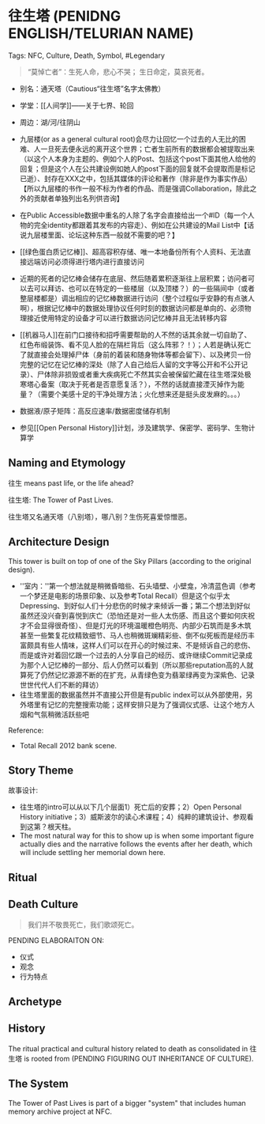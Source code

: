 # 往生塔 (PENIDNG ENGLISH/TELURIAN NAME)

Tags: NFC, Culture, Death, Symbol, #Legendary

> “莫悼亡者”：生死人命，悲心不哭； 生日命定，莫哀死者。

* 别名：通天塔（Cautious“往生塔”名字太佛教）
* 学堂：[[人间学]]——关于七界、轮回
* 周边：湖/河/往阴山

* 九层楼(or as a general cultural root)会尽力让回忆一个过去的人无比的困难、人一旦死去便永远的离开这个世界；亡者生前所有的数据都会被提取出来（以这个人本身为主题的、例如个人的Post、包括这个post下面其他人给他的回复；但是这个人在公共建设例如她人的post下面的回复就不会提取而是标记已逝）、封存在XXX之中，包括其媒体的评论和著作（除非是作为事实作品）【所以九层楼的书作一般不标为作者的作品、而是强调Collaboration，除此之外的贡献者单独列出名列供咨询】
* 在Public Accessible数据中重名的人除了名字会直接给出一个#ID（每一个人物的完全identity都跟着其发布的内容走）、例如在公共建设的Mail List中【话说九层楼里面、论坛这种东西一般就不需要的吧？】
* [[绿色蛋白质记忆棒]]、超高容积存储、唯一本地备份所有个人资料、无法直接远端访问必须得进行塔内进行直接访问
* 近期的死者的记忆棒会储存在底层、然后随着累积逐渐往上层积累；访问者可以去可以拜访、也可以在特定的一些楼层（以及顶楼？）的一些隔间中（或者整层楼都是）调出相应的记忆棒数据进行访问（整个过程似乎安静的有点骇人啊），根据记忆棒中的数据处理协议任何时刻的数据访问都是单向的、必须物理接近使用特定的设备才可以进行数据访问记忆棒并且无法转移内容
* [[机器马人]]在前门口接待和招呼需要帮助的人不然的话其余就一切自助了、红色布缎装饰、看不见人脸的在隔栏背后（这么阵邪？！）；人若是确认死亡了就直接会处理掉尸体（身前的着装和随身物体等都会留下）、以及拷贝一份完整的记忆在记忆棒的深处（除了人自己给后人留的文字等公开和不公开记录）、尸体除非损毁或者重大疾病死亡不然其实会被保留贮藏在往生塔深处极寒塔心备案（取决于死者是否意愿复活？），不然的话就直接湮灭掉作为能量？（需要个美感十足的干净处理方法；火化想来还是挺头皮发麻的。。。）
* 数据液/原子矩阵：高反应速率/数据密度储存机制
* 参见[[Open Personal History]]计划，涉及建筑学、保密学、密码学、生物计算学

## Naming and Etymology

往生 means past life, or the life ahead?

往生塔: The Tower of Past Lives.

往生塔又名通天塔（八别塔），哪八别？生伤死喜爱惊憎恶。

## Architecture Design

This tower is built on top of one of the Sky Pillars (according to the original design).

* ''室内：''第一个想法就是稍微昏暗些、石头墙壁、小壁龛，冷清蓝色调（参考一个梦还是电影的场景印象、以及参考Total Recall）但是这个似乎太Depressing、到好似人们十分悲伤的时候才来倾诉一番；第二个想法到好似虽然还没兴奋到喜悦到庆亡（恐怕还是对一些人太伤感、而且这个要如何庆祝才不会显得很奇怪）、但是灯光的环境温暖橙色明亮、内部少石筑而是多木筑甚至一些繁复花纹精致细节、马人也稍微斑斓精彩些、倒不似死板而是经历丰富颇具有些人情味，这样人们可以在开心的时候过来、不是倾诉自己的悲伤、而是或许对着回忆跟一个过去的人分享自己的经历、或许继续Commit记录成为那个人记忆棒的一部分、后人仍然可以看到（所以那些reputation高的人就算死了仍然记忆源源不断的在扩充，从青绿色变为翡翠绿再变为深紫色、记录世世代代人们不断的拜访）
* 往生塔里面的数据虽然并不直接公开但是有public index可以从外部使用，另外塔里有记忆的完整搜索功能；这样安排只是为了强调仪式感、让这个地方人烟和气氛稍微活跃些吧

Reference:

* Total Recall 2012 bank scene.

## Story Theme

故事设计: 

* 往生塔的intro可以从以下几个层面1）死亡后的安葬；2）Open Personal History initiative；3）威斯波尔的读心术课程；4）纯粹的建筑设计、参观看到这第？根天柱。
* The most natural way for this to show up is when some important figure actually dies and the narrative follows the events after her death, which will include settling her memorial down here.

## Ritual

## Death Culture

> 我们并不敬畏死亡，我们歌颂死亡。

PENDING ELABORAITON ON:
* 仪式
* 观念
* 行为特点

## Archetype

## History

The ritual practical and cultural history related to death as consolidated in 往生塔 is rooted from (PENDING FIGURING OUT INHERITANCE OF CULTURE).

## The System

The Tower of Past Lives is part of a bigger "system" that includes human memory archive project at NFC.
